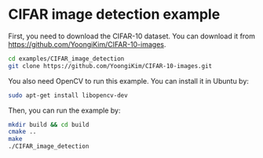 # CIFAR image detection example

First, you need to download the CIFAR-10 dataset. You can download it from <https://github.com/YoongiKim/CIFAR-10-images>.

~~~bash
cd examples/CIFAR_image_detection
git clone https://github.com/YoongiKim/CIFAR-10-images.git
~~~

You also need OpenCV to run this example. You can install it in Ubuntu by:

~~~bash
sudo apt-get install libopencv-dev
~~~

Then, you can run the example by:

~~~bash
mkdir build && cd build
cmake ..
make
./CIFAR_image_detection
~~~
